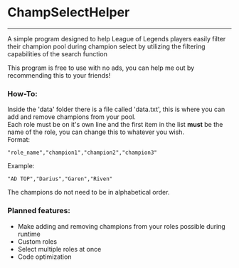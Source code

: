 # ChampSelectHelper
--------
A simple program designed to help League of Legends players easily filter their champion pool during champion select by utilizing the filtering capabilities of the search function

This program is free to use with no ads, you can help me out by recommending this to your friends!


### How-To:  
Inside the 'data' folder there is a file called 'data.txt', this is where you can add and remove champions
from your pool.  
Each role must be on it's own line and the first item in the list **must** be the name of the role, you can change this to whatever
you wish.    
Format:  
```
"role_name","champion1","champion2","champion3"
```
Example:  
```
"AD TOP","Darius","Garen","Riven"
```
The champions do not need to be in alphabetical order.


### Planned features:


* Make adding and removing champions from your roles possible during runtime
* Custom roles
* Select multiple roles at once
* Code optimization